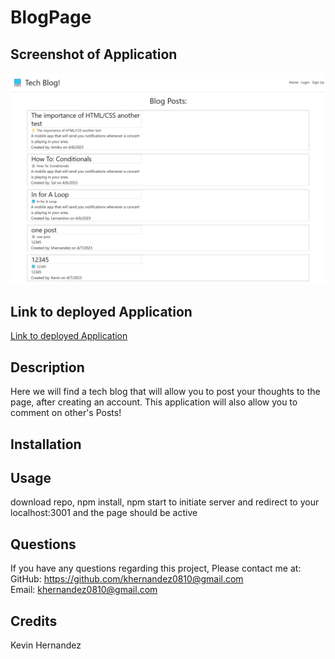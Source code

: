 # BlogPage

## Screenshot of Application
<img src="./techBlogPic.png">

## Link to deployed Application
<a href="https://polar-ridge-60825.herokuapp.com/">Link to deployed Application</a>




  ## Description
  Here we will find a tech blog that will allow you to post your thoughts to the page, after creating an account. This application will also allow you to comment on other's Posts!
  ## Installation

  ## Usage
  download repo, npm install, npm start to initiate server and redirect to your localhost:3001 and the page should be active
  
  ## Questions
 If you have any questions regarding this project, Please contact me at: 
  GitHub: https://github.com/khernandez0810@gmail.com  
  Email: khernandez0810@gmail.com
  ## Credits
  Kevin Hernandez